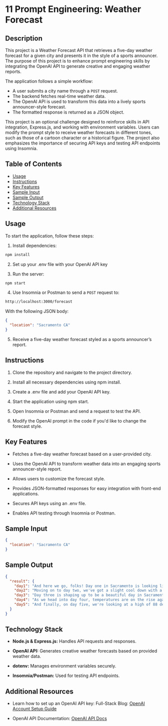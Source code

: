 # 11 Prompt Engineering: Weather Forecast

## Description

This project is a Weather Forecast API that retrieves a five-day weather forecast for a given city and presents it in the style of a sports announcer. The purpose of this project is to enhance prompt engineering skills by integrating the OpenAI API to generate creative and engaging weather reports.

The application follows a simple workflow:  
- A user submits a city name through a `POST` request.  
- The backend fetches real-time weather data.  
- The OpenAI API is used to transform this data into a lively sports announcer-style forecast.  
- The formatted response is returned as a JSON object.  

This project is an optional challenge designed to reinforce skills in API integration, Express.js, and working with environment variables. Users can modify the prompt style to receive weather forecasts in different tones, such as those of a cartoon character or a historical figure. The project also emphasizes the importance of securing API keys and testing API endpoints using Insomnia.

## Table of Contents

- [Usage](#usage)
- [Instructions](#instructions)
- [Key Features](#key-features)
- [Sample Input](#sample-input)
- [Sample Output](#sample-output)
- [Technology Stack](#technology-stack)
- [Additional Resources](#additional-resources)

## Usage

To start the application, follow these steps:

1. Install dependencies:
```bash
npm install
```

2. Set up your .env file with your OpenAI API key

3. Run the server:
```bash
npm start
```

4. Use Insomnia or Postman to send a `POST` request to:

```bash
http://localhost:3000/forecast
```

With the following JSON body:

```json
{
  "location": "Sacramento CA"
}
```

5. Receive a five-day weather forecast styled as a sports announcer’s report.

## Instructions

1. Clone the repository and navigate to the project directory.

2. Install all necessary dependencies using npm install.

3. Create a .env file and add your OpenAI API key.

4. Start the application using npm start.

5. Open Insomnia or Postman and send a request to test the API.

6. Modify the OpenAI prompt in the code if you'd like to change the forecast style.

## Key Features

* Fetches a five-day weather forecast based on a user-provided city.

* Uses the OpenAI API to transform weather data into an engaging sports announcer-style report.

* Allows users to customize the forecast style.

* Provides JSON-formatted responses for easy integration with front-end applications.

* Secures API keys using an .env file.

* Enables API testing through Insomnia or Postman.

## Sample Input

```json
{
  "location": "Sacramento CA"
}
```

## Sample Output

```json
{
  "result": {
    "day1": "And here we go, folks! Day one in Sacramento is looking like a scorcher with a high of 95 degrees and clear skies. It's going to be a hot one out there!",
    "day2": "Moving on to day two, we've got a slight cool down with a high of 90 degrees and a chance of some afternoon showers. It's going to be a nail-biter to see if the rain holds off for the big game!",
    "day3": "Day three is shaping up to be a beautiful day in Sacramento with a high of 85 degrees and sunny skies. Perfect weather for a day out on the golf course or a picnic in the park!",
    "day4": "As we head into day four, temperatures are on the rise again with a high of 92 degrees and mostly sunny conditions. It's going to be a real sizzler out there on the field!",
    "day5": "And finally, on day five, we're looking at a high of 88 degrees with a mix of sun and clouds. It's going to be a thrilling end to the week as we see if the weather holds up for the big championship game!"
  }
}
```

## Technology Stack

* **Node.js & Express.js:** Handles API requests and responses.

* **OpenAI API:** Generates creative weather forecasts based on provided weather data.

* **dotenv:** Manages environment variables securely.

* **Insomnia/Postman:** Used for testing API endpoints.

## Additional Resources

* Learn how to set up an OpenAI API key: Full-Stack Blog: [OpenAI Account Setup Guide](https://coding-boot-camp.github.io/full-stack/ai/openai-account-setup-guide)

* OpenAI API Documentation: [OpenAI API Docs](https://platform.openai.com/docs/overview)


